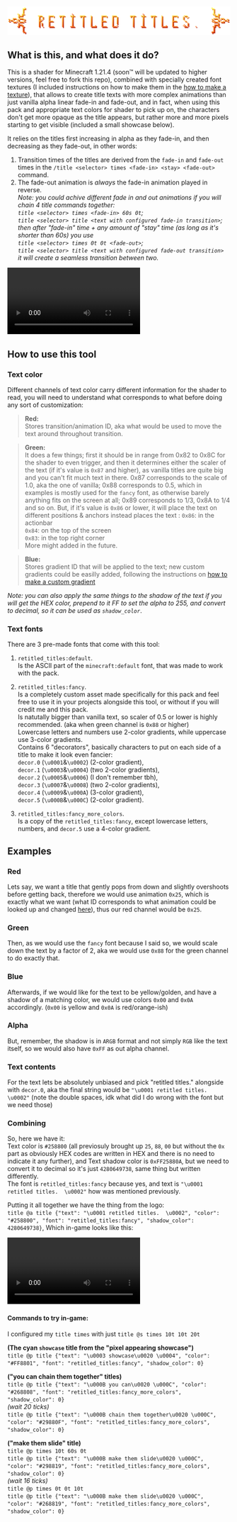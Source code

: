<img src="showcase/logo.png">


## What is this, and what does it do?

This is a shader for Minecraft 1.21.4 (soon™ will be updated to higher versions, feel free to fork this repo), combined with specially created font textures (I included instructions on how to make them in the [how to make a texture](./how_to_make_a_texture.md)), that allows to create title texts with more complex animations than just vanilla alpha linear fade-in and fade-out, and in fact, when using this pack and appropriate text colors for shader to pick up on, the characters don't get more opaque as the title appears, but rather more and more pixels starting to get visible (included a small showcase below).

It relies on the titles first increasing in alpha as they fade-in, and then decreasing as they fade-out, in other words:
1. Transition times of the titles are derived from the `fade-in` and `fade-out` times in the `/title <selector> times <fade-in> <stay> <fade-out>` command.
2. The fade-out animation is _always_ the fade-in animation played in reverse.<br>
  _Note: you could achive different fade in and out animations if you will chain 4 title commands together:  
  `title <selector> times <fade-in> 60s 0t`;  
  `title <selector> title <text with configured fade-in transition>`;  
  then after "fade-in" time + any amount of "stay" time (as long as it's shorter than 60s) you use  
  `title <selector> times 0t 0t <fade-out>`;  
  `title <selector> title <text with configured fade-out transition>`  
  it will create a seamless transition between two._


![showcase/pixel_appearing_showcase](showcase/pixel_appearing_showcase.mp4)


## How to use this tool

### Text color

Different channels of text color carry different information for the shader to read, you will need to understand what corresponds to what before doing any sort of customization:
> **Red:**  
  Stores transition/animation ID, aka what would be used to move the text around throughout transition.

> **Green:**  
  It does a few things; first it should be in range from 0x82 to 0x8C for the shader to even trigger, and then it determines either the scaler of the text (if it's value is `0x87` and higher), as vanilla titles are quite big and you can't fit much text in there. 0x87 corresponds to the scale of 1.0, aka the one of vanilla; 0x88 corresponds to 0.5, which in examples is mostly used for the `fancy` font, as otherwise barely anything fits on the screen at all; 0x89 corresponds to 1/3, 0x8A to 1/4 and so on.
  But, if it's value is `0x86` or lower, it will place the text on different positions & anchors instead places the text :
  `0x86`: in the actionbar  
  `0x84`: on the top of the screen  
  `0x83`: in the top right corner  
  More might added in the future.

> **Blue:**  
  Stores gradient ID that will be applied to the text; new custom gradients could be easilly added, following the instructions on [how to make a custom gradient](./how_to_make_a_gradient.md)

_Note: you can also apply the same things to the shadow of the text if you will get the HEX color, prepend to it FF to set the alpha to 255, and convert to decimal, so it can be used as `shadow_color`_.

### Text fonts

There are 3 pre-made fonts that come with this tool:
1. `retitled_titles:default`.  
Is the ASCII part of the `minecraft:default` font, that was made to work with the pack.  

2. `retitled_titles:fancy`.  
Is a completely custom asset made specifically for this pack and feel free to use it in your projects alongside this tool, or without if you will credit me and this pack.  
Is natutally bigger than vanilla text, so scaler of 0.5 or lower is highly recommended. (aka when green channel is `0x88` or higher)  
Lowercase letters and numbers use 2-color gradients, while uppercase use 3-color gradients.  
Contains 6 "decorators", basically characters to put on each side of a title to make it look even fancier:  
`decor.0` (`\u0001`&`\u0002`) (2-color gradient),  
`decor.1` (`\u0003`&`\u0004`) (two 2-color gradients),  
`decor.2` (`\u0005`&`\u0006`) (I don't remember tbh),  
`decor.3` (`\u0007`&`\u0008`) (two 2-color gradients),  
`decor.4` (`\u0009`&`\u000A`) (3-color gradient),  
`decor.5` (`\u000B`&`\u000C`) (2-color gradient).  

3. `retitled_titles:fancy_more_colors`.  
Is a copy of the `retitled_titles:fancy`, except lowercase letters, numbers, and `decor.5` use a 4-color gradient.

## Examples

### Red

Lets say, we want a title that gently pops from down and slightly overshoots before getting back, therefore we would use animation `0x25`, which is exactly what we want (what ID corresponds to what animation could be looked up and changed [here](assets\retitled_titles\shaders\include\configured_transitions.glsl)), thus our red channel would be `0x25`.

### Green

Then, as we would use the `fancy` font because I said so, we would scale down the text by a factor of 2, aka we would use `0x88` for the green channel to do exactly that.

### Blue

Afterwards, if we would like for the text to be yellow/golden, and have a shadow of a matching color, we would use colors `0x00` and `0x0A` accordingly. (`0x00` is yellow and `0x0A` is red/orange-ish)

### Alpha

But, remember, the shadow is in `ARGB` format and not simply `RGB` like the text itself, so we would also have `0xFF` as out alpha channel.

### Text contents

For the text lets be absolutely unbiased and pick "retitled titles." alongside with `decor.0`, aka the final string would be `"\u0001 retitled titles.  \u0002"` (note the double spaces, idk what did I do wrong with the font but we need those)

### Combining

So, here we have it:  
Text color is `#258800` (all previosuly brought up `25`, `88`, `00` but without the `0x` part as obviously HEX codes are written in HEX and there is no need to indicate it any further), and Text shadow color is `0xFF25880A`, but we need to convert it to decimal so it's just `4280649738`, same thing but written differently.  
The font is `retitled_titles:fancy` because yes, and text is `"\u0001 retitled titles.  \u0002"` how was mentioned previously.

Putting it all together we have the thing from the logo:  
`title @a title {"text": "\u0001 retitled titles.  \u0002", "color": "#258800", "font": "retitled_titles:fancy", "shadow_color": 4280649738}`, Which in-game looks like this:

![showcase/logo](showcase/logo.mp4)

#### Commands to try in-game:

I configured my `title times` with just `title @s times 10t 10t 20t` 

**(The cyan `showcase` title from the "pixel appearing showcase")**  
`title @p title {"text": "\u0003 showcase\u0020 \u0004", "color": "#FF8801", "font": "retitled_titles:fancy", "shadow_color": 0}`

**("you can chain them together" titles)**  
`title @p title {"text": "\u000B you can\u0020 \u000C", "color": "#268808", "font": "retitled_titles:fancy_more_colors", "shadow_color": 0}`  
_(wait 20 ticks)_  
`title @p title {"text": "\u000B chain them together\u0020 \u000C", "color": "#29880F", "font": "retitled_titles:fancy_more_colors", "shadow_color": 0}`

**("make them slide" title)**  
`title @p times 10t 60s 0t`  
`title @p title {"text": "\u000B make them slide\u0020 \u000C", "color": "#298819", "font": "retitled_titles:fancy_more_colors", "shadow_color": 0}`  
_(wait 16 ticks)_  
`title @p times 0t 0t 10t`  
`title @p title {"text": "\u000B make them slide\u0020 \u000C", "color": "#268819", "font": "retitled_titles:fancy_more_colors", "shadow_color": 0}`

